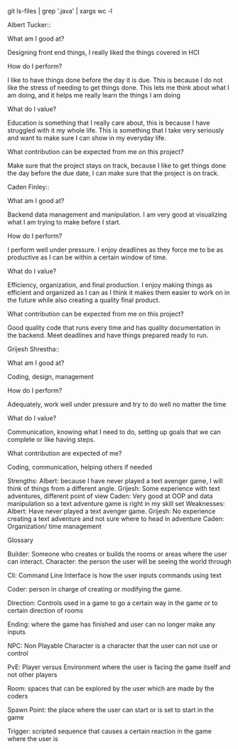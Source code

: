 git ls-files | grep '\.java' | xargs wc -l


Albert Tucker:: 

  What am I good at? 

Designing front end things, I really liked the things covered in HCI 

  How do I perform?

I like to have things done before the day it is due. This is because I do not like the stress of needing to get things done. This lets me think about what I am doing, and it helps me really learn the things I am doing

  What do I value?

Education is something that I really care about, this is because I have struggled with it my whole life. This is something that I take very seriously and want to make sure I can show in my everyday life. 

  What contribution can be expected from me on this project?

Make sure that the project stays on track, because I like to get things done the day before the due date, I can make sure that the project is on track. 

Caden Finley::

  What am I good at?

Backend data management and manipulation. I am very good at visualizing what I am trying to make before I start.

How do I perform?

I perform well under pressure. I enjoy deadlines as they force me to be as productive as I can be within a certain window of time.

  What do I value?

Efficiency, organization, and final production. I enjoy making things as efficient and organized as I can as I think it makes them easier to work on in the future while also creating a quality final product.

  What contribution can be expected from me on this project?

Good quality code that runs every time and has quality documentation in the backend. Meet deadlines and have things prepared ready to run.


Grijesh Shrestha:: 

  What am I good at?

Coding, design, management
 
  How do I perform?

Adequately, work well under pressure and try to do well no matter the time

  What do I value?

Communication, knowing what I need to do, setting up goals that we can complete or like having steps. 

  What contribution are expected of me?

Coding, communication, helping others if needed



Strengths:
	Albert: because I have never played a text avenger game, I will think of things from a different angle. 
	Grijesh: Some experience with text adventures, different point of view
	Caden: Very good at OOP and data manipulation so a text adventure game is right in my skill set
Weaknesses:
	Albert: Have never played a text avenger game.
	Grijesh: No experience creating a text adventure and not sure where to head in adventure
	Caden: Organization/ time management


Glossary

Builder: Someone who creates or builds the rooms or areas where the user can interact. 
Character: the person the user will be seeing the world through 

Cli: Command Line Interface is how the user inputs commands using text

Coder: person in charge of creating or modifying the game. 

Direction: Controls used in a game to go a certain way in the game or to certain direction of rooms

Ending: where the game has finished and user can no longer make any inputs 

NPC: Non Playable Character is a character that the user can not use or control

PvE: Player versus Environment where the user is facing the game itself and not other players
 
Room: spaces that can be explored by the user which are made by the coders

Spawn Point: the place where the user can start or is set to start in the game

Trigger: scripted sequence that causes a certain reaction in the game where the user is

